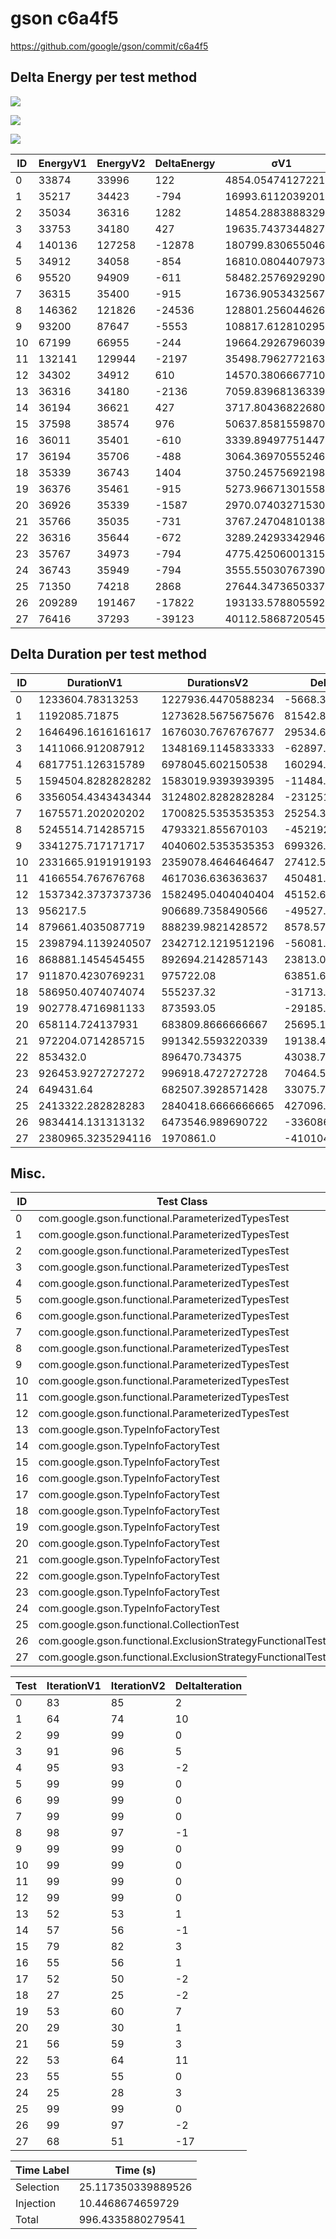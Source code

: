 # gson c6a4f5


https://github.com/google/gson/commit/c6a4f5



## Delta Energy per test method

![](./gson_delta_energy_0_v.png)

![](./gson_delta_energy_1_v.png)

![](./gson_delta_energy_2_v.png)


| ID | EnergyV1 | EnergyV2 | DeltaEnergy | σV1 | σV2 |
| --- | --- | --- | --- | --- | --- |
| 0 | 33874 | 33996 | 122 | 4854.054741272212 | 5574.179393246766 |
| 1 | 35217 | 34423 | -794 | 16993.611203920136 | 15202.020550341396 |
| 2 | 35034 | 36316 | 1282 | 14854.288388832983 | 17803.76236571528 |
| 3 | 33753 | 34180 | 427 | 19635.74373448277 | 11057.156794278715 |
| 4 | 140136 | 127258 | -12878 | 180799.83065504653 | 204241.7040439739 |
| 5 | 34912 | 34058 | -854 | 16810.080440797396 | 14574.475177379503 |
| 6 | 95520 | 94909 | -611 | 58482.257692929044 | 28744.634365992704 |
| 7 | 36315 | 35400 | -915 | 16736.905343256734 | 16622.95110423337 |
| 8 | 146362 | 121826 | -24536 | 128801.25604462663 | 125770.69289967365 |
| 9 | 93200 | 87647 | -5553 | 108817.61281029579 | 166490.07927043267 |
| 10 | 67199 | 66955 | -244 | 19664.292679603906 | 28911.6157408022 |
| 11 | 132141 | 129944 | -2197 | 35498.796277216396 | 85883.24697868068 |
| 12 | 34302 | 34912 | 610 | 14570.380666771021 | 14423.033395599503 |
| 13 | 36316 | 34180 | -2136 | 7059.839681363399 | 3778.7138874137363 |
| 14 | 36194 | 36621 | 427 | 3717.8043682268003 | 3375.2682075968846 |
| 15 | 37598 | 38574 | 976 | 50637.85815598702 | 54747.04422381086 |
| 16 | 36011 | 35401 | -610 | 3339.8949775144797 | 3575.252212275038 |
| 17 | 36194 | 35706 | -488 | 3064.3697055524635 | 3410.95786365062 |
| 18 | 35339 | 36743 | 1404 | 3750.245756921989 | 4739.026980298804 |
| 19 | 36376 | 35461 | -915 | 5273.966713015587 | 3142.229573620192 |
| 20 | 36926 | 35339 | -1587 | 2970.074032715304 | 4058.7788699996404 |
| 21 | 35766 | 35035 | -731 | 3767.247048101381 | 3270.788309398079 |
| 22 | 36316 | 35644 | -672 | 3289.2429334294698 | 3972.6647656005093 |
| 23 | 35767 | 34973 | -794 | 4775.425060013156 | 5947.4770267569465 |
| 24 | 36743 | 35949 | -794 | 3555.550307673904 | 3272.723604208094 |
| 25 | 71350 | 74218 | 2868 | 27644.347365033762 | 59865.652570589074 |
| 26 | 209289 | 191467 | -17822 | 193133.5788055927 | 103826.23284077841 |
| 27 | 76416 | 37293 | -39123 | 40112.58687205454 | 70175.07510178344 |

## Delta Duration per test method


| ID | DurationV1 | DurationsV2 | DeltaDuration |
| --- | --- | --- | --- |
| 0 | 1233604.78313253 | 1227936.4470588234 | -5668.336073706625 |
| 1 | 1192085.71875 | 1273628.5675675676 | 81542.84881756757 |
| 2 | 1646496.1616161617 | 1676030.7676767677 | 29534.606060605962 |
| 3 | 1411066.912087912 | 1348169.1145833333 | -62897.79750457872 |
| 4 | 6817751.126315789 | 6978045.602150538 | 160294.4758347487 |
| 5 | 1594504.8282828282 | 1583019.9393939395 | -11484.88888888876 |
| 6 | 3356054.4343434344 | 3124802.8282828284 | -231251.60606060596 |
| 7 | 1675571.202020202 | 1700825.5353535353 | 25254.333333333256 |
| 8 | 5245514.714285715 | 4793321.855670103 | -452192.8586156117 |
| 9 | 3341275.717171717 | 4040602.5353535353 | 699326.8181818184 |
| 10 | 2331665.9191919193 | 2359078.4646464647 | 27412.545454545412 |
| 11 | 4166554.767676768 | 4617036.636363637 | 450481.8686868688 |
| 12 | 1537342.3737373736 | 1582495.0404040404 | 45152.666666666744 |
| 13 | 956217.5 | 906689.7358490566 | -49527.764150943374 |
| 14 | 879661.4035087719 | 888239.9821428572 | 8578.57863408525 |
| 15 | 2398794.1139240507 | 2342712.1219512196 | -56081.99197283108 |
| 16 | 868881.1454545455 | 892694.2142857143 | 23813.068831168814 |
| 17 | 911870.4230769231 | 975722.08 | 63851.65692307684 |
| 18 | 586950.4074074074 | 555237.32 | -31713.087407407467 |
| 19 | 902778.4716981133 | 873593.05 | -29185.421698113205 |
| 20 | 658114.724137931 | 683809.8666666667 | 25695.142528735683 |
| 21 | 972204.0714285715 | 991342.5593220339 | 19138.487893462414 |
| 22 | 853432.0 | 896470.734375 | 43038.734375 |
| 23 | 926453.9272727272 | 996918.4727272728 | 70464.54545454553 |
| 24 | 649431.64 | 682507.3928571428 | 33075.75285714283 |
| 25 | 2413322.282828283 | 2840418.6666666665 | 427096.3838383835 |
| 26 | 9834414.131313132 | 6473546.989690722 | -3360867.14162241 |
| 27 | 2380965.3235294116 | 1970861.0 | -410104.3235294116 |

## Misc.

| ID | Test Class | Test Method |
| --- | --- | --- |
| 0 | com.google.gson.functional.ParameterizedTypesTest | testParameterizedTypeGenericArraysSerialization |
| 1 | com.google.gson.functional.ParameterizedTypesTest | testParameterizedTypesWithWriterSerialization |
| 2 | com.google.gson.functional.ParameterizedTypesTest | testVariableTypeArrayDeserialization |
| 3 | com.google.gson.functional.ParameterizedTypesTest | testParameterizedTypeWithReaderDeserialization |
| 4 | com.google.gson.functional.ParameterizedTypesTest | testParameterizedTypesSerialization |
| 5 | com.google.gson.functional.ParameterizedTypesTest | testVariableTypeDeserialization |
| 6 | com.google.gson.functional.ParameterizedTypesTest | testVariableTypeFieldsAndGenericArraysSerialization |
| 7 | com.google.gson.functional.ParameterizedTypesTest | testParameterizedTypeGenericArraysDeserialization |
| 8 | com.google.gson.functional.ParameterizedTypesTest | testParameterizedTypeDeserialization |
| 9 | com.google.gson.functional.ParameterizedTypesTest | testVariableTypeFieldsAndGenericArraysDeserialization |
| 10 | com.google.gson.functional.ParameterizedTypesTest | testTypesWithMultipleParametersDeserialization |
| 11 | com.google.gson.functional.ParameterizedTypesTest | testTypesWithMultipleParametersSerialization |
| 12 | com.google.gson.functional.ParameterizedTypesTest | testParameterizedTypeWithVariableTypeDeserialization |
| 13 | com.google.gson.TypeInfoFactoryTest | testParameterizedTypeVariableArrayField |
| 14 | com.google.gson.TypeInfoFactoryTest | testListTypeVariableWildcardField |
| 15 | com.google.gson.TypeInfoFactoryTest | testNestedParameterizedTypeVariableField |
| 16 | com.google.gson.TypeInfoFactoryTest | testListStringWildcardField |
| 17 | com.google.gson.TypeInfoFactoryTest | testArrayOfListStringWildcardField |
| 18 | com.google.gson.TypeInfoFactoryTest | testTypeVariableField |
| 19 | com.google.gson.TypeInfoFactoryTest | testArrayOfListTypeVariableWildcardField |
| 20 | com.google.gson.TypeInfoFactoryTest | testMutliDimensionalTypeVariableArrayField |
| 21 | com.google.gson.TypeInfoFactoryTest | testWildcardField |
| 22 | com.google.gson.TypeInfoFactoryTest | testParameterizedTypeVariableField |
| 23 | com.google.gson.TypeInfoFactoryTest | testArrayOfWildcardField |
| 24 | com.google.gson.TypeInfoFactoryTest | testTypeVariableArrayField |
| 25 | com.google.gson.functional.CollectionTest | testWildcardCollectionField |
| 26 | com.google.gson.functional.ExclusionStrategyFunctionalTest | testExclusionStrategySerialization |
| 27 | com.google.gson.functional.ExclusionStrategyFunctionalTest | testExclusionStrategyDeserialization |




| Test | IterationV1 | IterationV2 | DeltaIteration |
| --- | --- | --- | --- |
| 0 | 83 | 85 | 2 |
| 1 | 64 | 74 | 10 |
| 2 | 99 | 99 | 0 |
| 3 | 91 | 96 | 5 |
| 4 | 95 | 93 | -2 |
| 5 | 99 | 99 | 0 |
| 6 | 99 | 99 | 0 |
| 7 | 99 | 99 | 0 |
| 8 | 98 | 97 | -1 |
| 9 | 99 | 99 | 0 |
| 10 | 99 | 99 | 0 |
| 11 | 99 | 99 | 0 |
| 12 | 99 | 99 | 0 |
| 13 | 52 | 53 | 1 |
| 14 | 57 | 56 | -1 |
| 15 | 79 | 82 | 3 |
| 16 | 55 | 56 | 1 |
| 17 | 52 | 50 | -2 |
| 18 | 27 | 25 | -2 |
| 19 | 53 | 60 | 7 |
| 20 | 29 | 30 | 1 |
| 21 | 56 | 59 | 3 |
| 22 | 53 | 64 | 11 |
| 23 | 55 | 55 | 0 |
| 24 | 25 | 28 | 3 |
| 25 | 99 | 99 | 0 |
| 26 | 99 | 97 | -2 |
| 27 | 68 | 51 | -17 |



| Time Label | Time (s) |
| --- | --- |
| Selection | 25.117350339889526 |
| Injection | 10.4468674659729 |
| Total | 996.4335880279541 |


